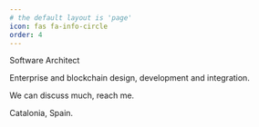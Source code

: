```yaml
---
# the default layout is 'page'
icon: fas fa-info-circle
order: 4
---
```


Software Architect

Enterprise and blockchain design, development and integration.

We can discuss much, reach me.

Catalonia, Spain.
